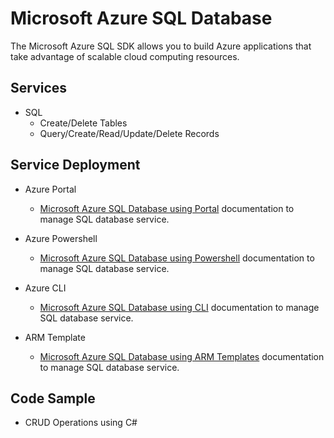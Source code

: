 ﻿# Microsoft Azure SQL Database

The Microsoft Azure SQL SDK allows you to build Azure applications that take advantage of scalable cloud computing resources.

## Services

- SQL
    - Create/Delete Tables
    - Query/Create/Read/Update/Delete Records
    
## Service Deployment

- Azure Portal
    - [Microsoft Azure SQL Database using Portal](https://docs.microsoft.com/en-us/azure/sql-database/sql-database-get-started-portal) documentation to manage SQL database service.

- Azure Powershell
    - [Microsoft Azure SQL Database using Powershell](https://docs.microsoft.com/en-us/azure/sql-database/sql-database-get-started-powershell) documentation to manage SQL database service.

- Azure CLI
    - [Microsoft Azure SQL Database using CLI](https://docs.microsoft.com/en-us/azure/sql-database/sql-database-get-started-cli) documentation to manage SQL database service.

- ARM Template
    - [Microsoft Azure SQL Database using ARM Templates](https://docs.microsoft.com/en-us/azure/templates/microsoft.sql/servers/databases) documentation to manage SQL database service.

## Code Sample
- CRUD Operations using C#
